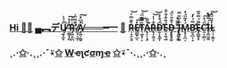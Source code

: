 ### [Hi 👋](https://youtu.be/I6FmwBPDT-w)[🐻](https://youtu.be/zCBNwGHPZ2M) [▄︻デŲ̸̱͓͈̖̈́́͗̚ ̶̫͇̩̜͈̓̇̇̽͠R̴̡͖̝̼̪̾̅͗͘̕ ̸͚͓͔̲̜́̈́̈̈͛A̸̡͖̹̱̮̓͆̓̚͠═══━一](https://www.spreadshirt.it/shop/design/pecore+ovini+maglietta+uomo-D5a044da35fd3e420663b9821?sellable=vp_wQvgB2NLpdT9DMeVzxLw-6-7_T6A4PA5835PT17X50Y47D141095363W21132H19811PA5835PT17X58Y246B0%3A0%3A207%3A28W207%7CF50%3A109S424AMCxFFFFFFY28X103TYou+R+a+SHEEP%7C) [🐑](https://youtu.be/JgFgnXtF9Cc) [R̶͎͙̼̠̥̀͌̿͑͝E̸͇̻̣̲̦̓̕̕͠͝T̵͉̯͙̩͕̏̿͊̈́͝A̶̢͕͎͓̗̔̃̈͘̚R̶̢̦͍̫͙͋͗̍͝͝D̵̛͍̹̖͚̩͆́̊̒É̴̼͙͍͉̰͒͋̐͋D̵̡̥̥͙̬͗̐̎͐̈́ ̶̢̛̗̤̙̰̈̄̆̔I̶͎̱̗̗͚͒͗̈̋̿Ḿ̷̧̞̟̪͔̒̋̈́̒B̴̛͖̖̪̹̘̿́̓́E̶̡̳̱͙̩̋̈́̿̄̃C̵̛͍͔̼̪͎̈́̒͠͝I̶͓̭̼̱̱̾́̅̔̀L̵͎͎̦͚͔̇͒̈́̔͝](https://youtu.be/eizNjXL-Iv0?t=51)

### ¸.·[✩](https://youtu.be/3ccNnTAGgBQ)·.¸¸.·¯⍣[✩](https://youtu.be/g4XiKChyK7A) [W](https://youtu.be/3zANlYlJQqQ)ҽ[ʅ](https://youtu.be/uFQhn8RW0Nk)ƈ[σ](https://youtu.be/GcMXQZ69lSI)ɱ[ҽ](https://youtu.be/OshNahVo9-c) [✩](https://youtu.be/L5foZIKuEWQ)⍣¯·.¸¸.·[✩](https://youtu.be/BVLvQcO7JGk)·.¸


